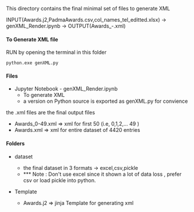 This directory contains the final minimal set of files to generate XML 

INPUT(Awards.j2,PadmaAwards.csv,col_names_tel_editted.xlsx) -> genXML_Render.ipynb -> OUTPUT(Awards_<from>-<to>.xml)

#### To Generate XML file
RUN by opening the terminal in this folder

```
python.exe genXML.py
```


#### Files

* Jupyter Notebook - genXML_Render.ipynb
    - To generate XML 
    - a version on Python source is exported as genXML.py for convience
  
the .xml files are the final output files 
- Awards_0-49.xml => xml for first 50 (i.e, 0,1,2,... 49 ) 
- Awards.xml => xml for entire dataset of 4420 entries

#### Folders
* dataset 
    - the final dataset in 3 formats -> excel,csv,pickle 
    - *** Note : Don't use excel since it shown a lot of data loss , prefer csv or load pickle into python. 

*  Template
    - Awards.j2 => jinja Template for generating xml